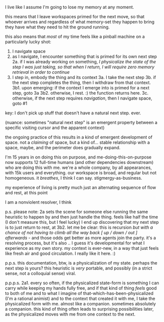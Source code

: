 I live like I assume I'm going to lose my memory at any moment.

this means that I leave workspaces primed for the next move, so that whoever arrives and regardless of what memory-set they happen to bring they have what they need to hit the ground running.

this also means that *most* of my time feels like a pinball machine on a particularly lucky shot:
1. I navigate space
2. as I navigate, I encounter something that is primed for its own next step
  2a. if I was already working on something, *I physicalize the state of the step I was just taking, so that when I return, I will require zero memory retrieval in order to continue*
3. I step in, embody the thing and its context
  3a. I take the next step
  3b. if the next step completes the thing, then I withdraw from that context.
    3b1. upon emerging: if the context I emerge into is primed for a next step, goto 3a
    3b2. otherwise, I rest. :) the function returns here.
  3c. otherwise, if the next step requires *navigation*, then I navigate space, goto #1

key: I don't pick up stuff that doesn't have a natural next step. ever.

(nuance: sometimes "natural next step" is an emergent property between a specific visiting cursor and the apparent context)

the ongoing practice of this results in a kind of emergent development of space. not a *claiming* of space, but a kind of... stable relationship with a space, maybe, and the perimeter does gradually expand.

I'm 15 years in on doing this on purpose, and me-doing-this-on-purpose now supports 12 full-time humans (and other dependencies downstream) who are doing this with me. we're a whole company, by all appearances, with 15k users and everything. our workspace is broad, and regular but not homogeneous. it *breathes*, I think I can say. stigmergy-as-business.

my experience of living is pretty much just an alternating sequence of flow and rest, at this point

I am a nonviolent resolver, I think

p.s. please note: 2a sets the scene for someone else running the same heuristic to happen by and then just handle the thing. feels like half the time (I don't measure this, but I feel lucky) I end up discovering that my next step is to just return to rest, at 3b2. let me be clear: this is recursion *but with a chance of not having to climb all the way back [ up / down / out ] afterwards* - and those odds get better as more agents join the party. it's a resolving process, but it's also .. I guess it's developmental for what I experience as my own story. my context is ever-new, in a way that just feels like fresh air and good circulation. I really like it here. :)

p.p.s. this documentation, btw, is a physicalization of my state. perhaps the next step is yours? this heuristic is *very* portable, and possibly (in a strict sense, not a colloquial sense) viral.

p.p.p.s.
    2a1. every so often, if the physicalized state-form is something I can carry while keeping my hands fully free, and if that kind of thing *feels* good to both of me and to what I imagine of that-which-has-been-physicalized (I'm a rational animist) and to the context that created it with me, I take the physicalized form with me. almost like a companion. sometimes absolutely a companion. this kind of thing often leads to surprising possibilities later, as the physicalized moves with me from one context to the next.
